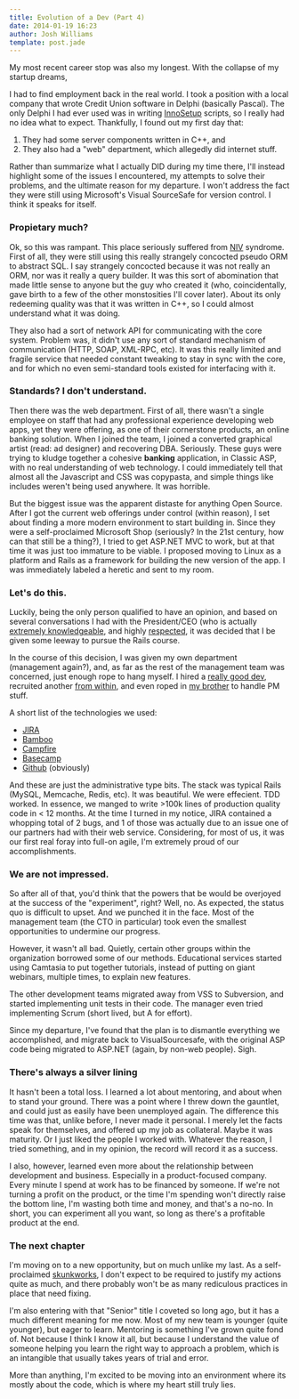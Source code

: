 ```yaml
---
title: Evolution of a Dev (Part 4)
date: 2014-01-19 16:23
author: Josh Williams
template: post.jade
---
```

My most recent career stop was also my longest.  With the collapse of my startup dreams,

I had to find employment back in the real world.  I took a position with a local company
that wrote Credit Union software in Delphi (basically Pascal).  The only Delphi I had
ever used was in writing [InnoSetup](http://www.jrsoftware.org/isinfo.php) scripts,
so I really had no idea what to expect.  Thankfully, I found out my first day that:

1. They had some server components written in C++, and
2. They also had a "web" department, which allegedly did internet stuff.

Rather than summarize what I actually DID during my time there, I'll instead
highlight some of the issues I encountered, my attempts to solve their problems,
and the ultimate reason for my departure.  I won't address the fact they were
still using Microsoft's Visual SourceSafe for version control.  I think it speaks for
itself.

<!--more-->

### Propietary much?

Ok, so this was rampant.  This place seriously suffered from [NIV](https://www.google.com/url?sa=t&rct=j&q=&esrc=s&source=web&cd=1&cad=rja&uact=8&ved=0CB4QFjAA&url=http%3A%2F%2Fen.wikipedia.org%2Fwiki%2FNot_invented_here&ei=JNCEVODoG8qgNsC8gIgO&usg=AFQjCNE0yQm5D4-SULmI8By1wQVTN3k-sg&bvm=bv.80642063,d.eXY)
syndrome.  First of all, they were still using this really strangely concocted
pseudo ORM to abstract SQL.  I say strangely concocted because it was not really an ORM, nor
was it really a query builder.  It was this sort of abomination that made little
sense to anyone but the guy who created it (who, coincidentally, gave birth to a few of
the other monstosities I'll cover later).  About its only redeeming quality was that
it was written in C++, so I could almost understand what it was doing.

They also had a sort of network API for communicating with the core system.  Problem was,
it didn't use any sort of standard mechanism of communication (HTTP, SOAP, XML-RPC, etc).
It was this really limited and fragile service that needed constant tweaking to stay
in sync with the core, and for which no even semi-standard tools existed for interfacing
with it.

### Standards?  I don't understand.

Then there was the web department.  First of all, there wasn't a single employee on 
staff that had any professional experience developing web apps, yet they were offering,
as one of their cornerstone products, an online banking solution.  When I joined the team,
I joined a converted graphical artist (read: ad designer) and recovering DBA.  Seriously.
These guys were trying to kludge together a cohesive **banking** application, in Classic
ASP, with no real understanding of web technology.  I could immediately tell that
almost all the Javascript and CSS was copypasta, and simple things like includes weren't
being used anywhere.  It was horrible.

But the biggest issue was the apparent distaste for anything Open Source.  After I got
the current web offerings under control (within reason), I set about finding a more 
modern environment to start building in.  Since they were a self-proclaimed Microsoft
Shop (seriously?  In the 21st century, how can that still be a thing?), I tried
to get ASP.NET MVC to work, but at that time it was just too immature to be viable.
I proposed moving to Linux as a platform and Rails as a framework for building the
new version of the app.  I was immediately labeled a heretic and sent to my room.

### Let's do this.

Luckily, being the only person qualified to have an opinion, and based on several
conversations I had with the President/CEO (who is actually [extremely knowledgeable](https://www.linkedin.com/vsearch/p?firstName=Daryl&lastName=Tanner&orig=SEO_SN&trk=SEO_SN&domainCountryName=&csrfToken=ajax%3A5966742831050947461),
and highly [respected](http://www.cutimes.com/2012/12/11/daryl-tanner-retiring-from-share-one-at-years-end),
it was decided that I be given some leeway to pursue the Rails course.

In the course of this decision, I was given my own department (management again?), and,
as far as the rest of the management team was concerned, just enough rope to hang myself.
I hired a [really good dev](http://joshwlewis.com/), recruited another [from within](https://www.linkedin.com/pub/joshua-bryant/40/a65/401),
and even roped in [my brother](http://www.linkedin.com/pub/jacob-williams/80/b08/436) to handle
PM stuff.

A short list of the technologies we used:
* [JIRA](https://www.atlassian.com/software/jira)
* [Bamboo](https://www.atlassian.com/software/bamboo)
* [Campfire](https://campfirenow.com/)
* [Basecamp](https://basecamp.com/)
* [Github](https://github.com/) (obviously)

And these are just the administrative type bits.  The stack was typical Rails (MySQL, Memcache, Redis, etc).
It was beautiful.  We were effecient.  TDD worked.  In essence, we manged to write >100k lines
of production quality code in < 12 months.  At the time I turned in my notice, JIRA contained a
whopping total of 2 bugs, and 1 of those was actually due to an issue one of our partners had
with their web service.  Considering, for most of us, it was our first real foray into
full-on agile, I'm extremely proud of our accomplishments.

### We are not impressed.

So after all of that, you'd think that the powers that be would be overjoyed at the
success of the "experiment", right?  Well, no.  As expected, the status quo is 
difficult to upset.  And we punched it in the face.  Most of the management team (the CTO
in particular) took even the smallest opportunities to undermine our progress.

However, it wasn't all bad.  Quietly, certain other groups within the organization
borrowed some of our methods.  Educational services started using Camtasia to put together
tutorials, instead of putting on giant webinars, multiple times, to explain new features.

The other development teams migrated away from VSS to Subversion, and started implementing
unit tests in their code.  The manager even tried implementing Scrum (short lived, but A for effort).

Since my departure, I've found that the plan is to dismantle everything we accomplished, and
migrate back to VisualSourcesafe, with the original ASP code being migrated to ASP.NET (again,
by non-web people).  Sigh.

### There's always a silver lining

It hasn't been a total loss.  I learned a lot about mentoring, and about when to stand
your ground.  There was a point where I threw down the gauntlet, and could just as easily
have been unemployed again.  The difference this time was that, unlike before, I
never made it personal.  I merely let the facts speak for themselves, and offered
up my job as collateral.  Maybe it was maturity.  Or I just liked the people I worked with.
Whatever the reason, I tried something, and in my opinion, the record will record it
as a success.

I also, however, learned even more about the relationship between development and 
business.  Especially in a product-focused company.  Every minute I spend at work has
to be financed by someone.  If we're not turning a profit on the product, or the time
I'm spending won't directly raise the bottom line, I'm wasting both time and money,
and that's a no-no.  In short, you can experiment all you want, so long as there's
a profitable product at the end.

### The next chapter

I'm moving on to a new opportunity, but on much unlike my last.  As a self-proclaimed
[skunkworks](http://www.webopedia.com/TERM/S/skunkworks.html), I don't expect to 
be required to justify my actions quite as much, and there probably won't be as
many rediculous practices in place that need fixing.

I'm also entering with that "Senior" title I coveted so long ago, but it has a much
different meaning for me now.  Most of my new team is younger (quite younger), but eager
to learn.  Mentoring is something I've grown quite fond of.  Not because I think I know it
all, but because I understand the value of someone helping you learn the right way to
approach a problem, which is an intangible that usually takes years of trial and error.

More than anything, I'm excited to be moving into an environment where its mostly about
the code, which is where my heart still truly lies.
